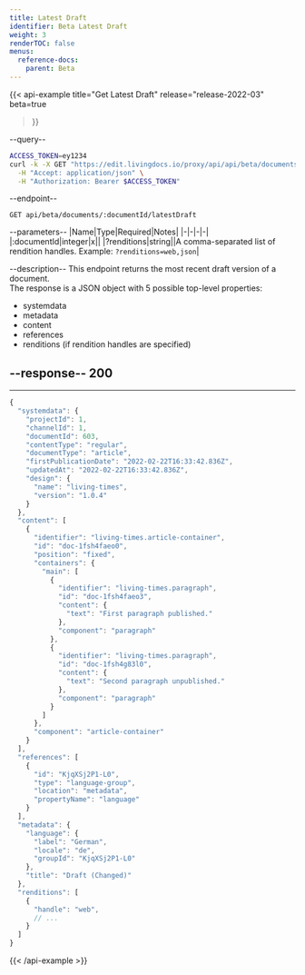 ```yaml
---
title: Latest Draft
identifier: Beta Latest Draft
weight: 3
renderTOC: false
menus:
  reference-docs:
    parent: Beta
---
```


{{< api-example
  title="Get Latest Draft"
  release="release-2022-03"
  beta=true
>}}

--query--

```bash
ACCESS_TOKEN=ey1234
curl -k -X GET "https://edit.livingdocs.io/proxy/api/api/beta/documents/:documentId/latestDraft" \
  -H "Accept: application/json" \
  -H "Authorization: Bearer $ACCESS_TOKEN"
```

--endpoint--
```
GET api/beta/documents/:documentId/latestDraft
```

--parameters--
|Name|Type|Required|Notes|
|-|-|-|-|
|:documentId|integer|x||
|?renditions|string||A comma-separated list of rendition handles. Example: `?renditions=web,json`|

--description--
This endpoint returns the most recent draft version of a document.  
The response is a JSON object with 5 possible top-level properties:

- systemdata
- metadata
- content
- references
- renditions (if rendition handles are specified)

--response--
200
---
---
```js
{
  "systemdata": {
    "projectId": 1,
    "channelId": 1,
    "documentId": 603,
    "contentType": "regular",
    "documentType": "article",
    "firstPublicationDate": "2022-02-22T16:33:42.836Z",
    "updatedAt": "2022-02-22T16:33:42.836Z",
    "design": {
      "name": "living-times",
      "version": "1.0.4"
    }
  },
  "content": [
    {
      "identifier": "living-times.article-container",
      "id": "doc-1fsh4faeo0",
      "position": "fixed",
      "containers": {
        "main": [
          {
            "identifier": "living-times.paragraph",
            "id": "doc-1fsh4faeo3",
            "content": {
              "text": "First paragraph published."
            },
            "component": "paragraph"
          },
          {
            "identifier": "living-times.paragraph",
            "id": "doc-1fsh4g83l0",
            "content": {
              "text": "Second paragraph unpublished."
            },
            "component": "paragraph"
          }
        ]
      },
      "component": "article-container"
    }
  ],
  "references": [
    {
      "id": "KjqXSj2P1-L0",
      "type": "language-group",
      "location": "metadata",
      "propertyName": "language"
    }
  ],
  "metadata": {
    "language": {
      "label": "German",
      "locale": "de",
      "groupId": "KjqXSj2P1-L0"
    },
    "title": "Draft (Changed)"
  },
  "renditions": [
    {
      "handle": "web",
      // ...
    }
  ]
}
```

{{< /api-example >}}
